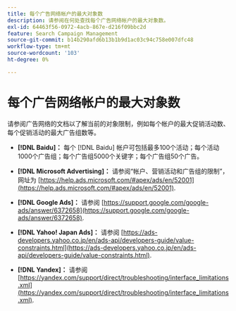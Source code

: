 ```yaml
---
title: 每个广告网络帐户的最大对象数
description: 请参阅在何处查找每个广告网络帐户的最大对象数。
exl-id: 64463f56-0972-4acb-867e-d216f09bbc2d
feature: Search Campaign Management
source-git-commit: b14b290afd6b13b1b9d1ac03c94c758e007dfc48
workflow-type: tm+mt
source-wordcount: '103'
ht-degree: 0%

---
```


# 每个广告网络帐户的最大对象数

请参阅广告网络的文档以了解当前的对象限制，例如每个帐户的最大促销活动数、每个促销活动的最大广告组数等。

* **[!DNL Baidu]：** 每个 [!DNL Baidu] 帐户可包括最多100个活动；每个活动1000个广告组；每个广告组5000个关键字；每个广告组50个广告。

* **[!DNL Microsoft Advertising]：** 请参阅“帐户、营销活动和广告组的限制”，网址为 [https://help.ads.microsoft.com/#apex/ads/en/52001](https://help.ads.microsoft.com/#apex/ads/en/52001).

* **[!DNL Google Ads]：** 请参阅 [https://support.google.com/google-ads/answer/6372658](https://support.google.com/google-ads/answer/6372658).

* **[!DNL Yahoo! Japan Ads]：** 请参阅 [https://ads-developers.yahoo.co.jp/en/ads-api/developers-guide/value-constraints.html](https://ads-developers.yahoo.co.jp/en/ads-api/developers-guide/value-constraints.html).

* **[!DNL Yandex]：** 请参阅 [https://yandex.com/support/direct/troubleshooting/interface_limitations.xml](https://yandex.com/support/direct/troubleshooting/interface_limitations.xml).
